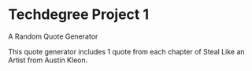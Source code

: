 # Techdegree Project 1

A Random Quote Generator

This quote generator includes 1 quote from each chapter of Steal Like an Artist from Austin Kleon.
